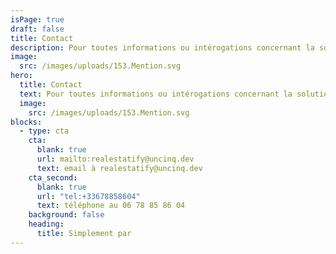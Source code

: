 ```yaml
---
isPage: true
draft: false
title: Contact
description: Pour toutes informations ou intérogations concernant la solution.
image:
  src: /images/uploads/153.Mention.svg
hero:
  title: Contact
  text: Pour toutes informations ou intérogations concernant la solution.
  image:
    src: /images/uploads/153.Mention.svg
blocks:
  - type: cta
    cta:
      blank: true
      url: mailto:realestatify@uncinq.dev
      text: email à realestatify@uncinq.dev
    cta_second:
      blank: true
      url: "tel:+33678858604"
      text: téléphone au 06 78 85 86 04
    background: false
    heading:
      title: Simplement par
---
```

